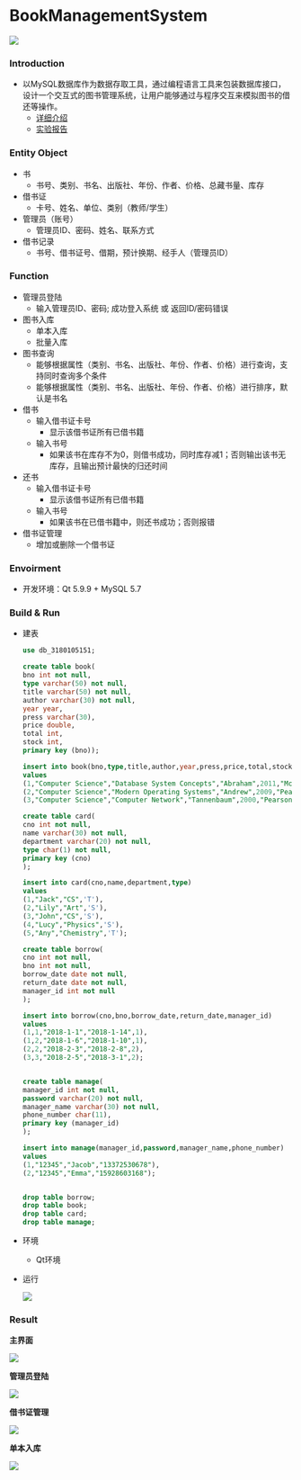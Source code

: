 # BookManagementSystem

![](./res/show.gif)

### Introduction

+ 以MySQL数据库作为数据存取工具，通过编程语言工具来包装数据库接口，设计一个交互式的图书管理系统，让用户能够通过与程序交互来模拟图书的借还等操作。
  - [详细介绍](https://github.com/Zhytou/BookManagementSystem/blob/main/res/lab.docx)
  - [实验报告](https://github.com/Zhytou/BookManagementSystem/blob/main/res/report.pdf)

### Entity Object

- 书
  - 书号、类别、书名、出版社、年份、作者、价格、总藏书量、库存
- 借书证
  - 卡号、姓名、单位、类别（教师/学生）
- 管理员（账号）
  - 管理员ID、密码、姓名、联系方式
- 借书记录
  - 书号、借书证号、借期，预计换期、经手人（管理员ID）

### Function

+ 管理员登陆
  - 输入管理员ID、密码; 成功登入系统 或 返回ID/密码错误
+ 图书入库
  - 单本入库 
  - 批量入库 
+ 图书查询
  - 能够根据属性（类别、书名、出版社、年份、作者、价格）进行查询，支持同时查询多个条件
  - 能够根据属性（类别、书名、出版社、年份、作者、价格）进行排序，默认是书名
+ 借书
  - 输入借书证卡号
    - 显示该借书证所有已借书籍
  - 输入书号
    * 如果该书在库存不为0，则借书成功，同时库存减1；否则输出该书无库存，且输出预计最快的归还时间
+ 还书
  - 输入借书证卡号
    * 显示该借书证所有已借书籍
  - 输入书号
    * 如果该书在已借书籍中，则还书成功；否则报错
+ 借书证管理
  - 增加或删除一个借书证

### Envoirment

+ 开发环境：Qt 5.9.9 + MySQL 5.7

### Build & Run

+ 建表

  ```sql
  use db_3180105151;
  
  create table book(
  bno int not null,
  type varchar(50) not null,
  title varchar(50) not null,
  author varchar(30) not null,
  year year,
  press varchar(30),
  price double,
  total int,
  stock int,
  primary key (bno));
  
  insert into book(bno,type,title,author,year,press,price,total,stock)
  values
  (1,"Computer Science","Database System Concepts","Abraham",2011,"McCrawHill",99,5,4),
  (2,"Computer Science","Modern Operating Systems","Andrew",2009,"Pearson",75,3,1),
  (3,"Computer Science","Computer Network","Tannenbaum",2000,"Pearson",58,4,3);
  
  create table card(
  cno int not null,
  name varchar(30) not null,
  department varchar(20) not null,
  type char(1) not null,
  primary key (cno)
  );
  
  insert into card(cno,name,department,type)
  values
  (1,"Jack","CS",'T'),
  (2,"Lily","Art",'S'),
  (3,"John","CS",'S'),
  (4,"Lucy","Physics",'S'),
  (5,"Any","Chemistry",'T');
  
  create table borrow(
  cno int not null,
  bno int not null,
  borrow_date date not null,
  return_date date not null,
  manager_id int not null
  );
  
  insert into borrow(cno,bno,borrow_date,return_date,manager_id)
  values
  (1,1,"2018-1-1","2018-1-14",1),
  (1,2,"2018-1-6","2018-1-10",1),
  (2,2,"2018-2-3","2018-2-8",2),
  (3,3,"2018-2-5","2018-3-1",2);
  
  
  create table manage(
  manager_id int not null,
  password varchar(20) not null,
  manager_name varchar(30) not null,
  phone_number char(11),
  primary key (manager_id)
  );
  
  insert into manage(manager_id,password,manager_name,phone_number)
  values
  (1,"12345","Jacob","13372530678"),
  (2,"12345","Emma","15928603168");
  
  
  drop table borrow;
  drop table book;
  drop table card;
  drop table manage;
  ```

+ 环境

  - Qt环境

+ 运行

  ![](./res/run.png)

### Result

**主界面**

![](./res/pics/界面/系统界面.PNG)

**管理员登陆**

![](./res/pics/界面/管理员登录界面.PNG)

**借书证管理**

![](./res/pics/界面/借书证管理界面.PNG)

**单本入库**

![](./res/pics/界面/单本入库界面.PNG)

